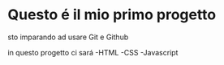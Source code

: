 # Questo é il mio primo progetto
sto imparando ad usare Git e Github

in questo progetto ci sará
-HTML
-CSS
-Javascript